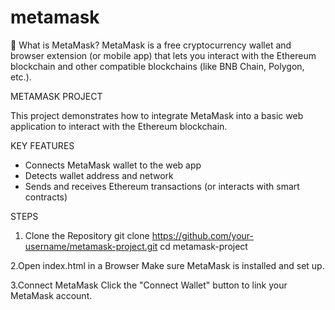 # metamask

🦊 What is MetaMask?
MetaMask is a free cryptocurrency wallet and browser extension (or mobile app) that lets you interact with the Ethereum blockchain and other compatible blockchains (like BNB Chain, Polygon, etc.).

METAMASK PROJECT

This project demonstrates how to integrate MetaMask into a basic web application to interact with the Ethereum blockchain.

KEY FEATURES

- Connects MetaMask wallet to the web app
- Detects wallet address and network
- Sends and receives Ethereum transactions (or interacts with smart contracts)

STEPS 

1. Clone the Repository
git clone https://github.com/your-username/metamask-project.git
cd metamask-project

2.Open index.html in a Browser
Make sure MetaMask is installed and set up.

3.Connect MetaMask
Click the "Connect Wallet" button to link your MetaMask account.
